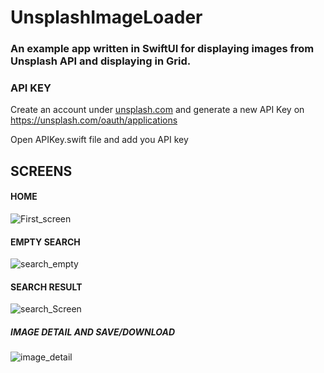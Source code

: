# UnsplashImageLoader
### An example app written in SwiftUI for displaying images from Unsplash API and displaying in Grid.



### API KEY
 Create an account under [unsplash.com](https://unsplash.com) and generate a new API Key on https://unsplash.com/oauth/applications
 
 Open APIKey.swift file and add you API key

## SCREENS

#### HOME
 ![First_screen](https://github.com/Gagan5278/UnsplashImageLoader/assets/2304583/d44239d2-bc55-4dbc-b6a0-b49beb92a5ae)

#### EMPTY SEARCH
![search_empty](https://github.com/Gagan5278/UnsplashImageLoader/assets/2304583/600ef83a-d97d-4f4a-9d75-84287d194a91)

#### SEARCH RESULT
![search_Screen](https://github.com/Gagan5278/UnsplashImageLoader/assets/2304583/cfb47ac4-4b54-4e3b-846f-7957b8bb9918)

##### IMAGE DETAIL AND SAVE/DOWNLOAD 
![image_detail](https://github.com/Gagan5278/UnsplashImageLoader/assets/2304583/7f1d95f6-27cc-4a53-9607-2044eaa59ede)

